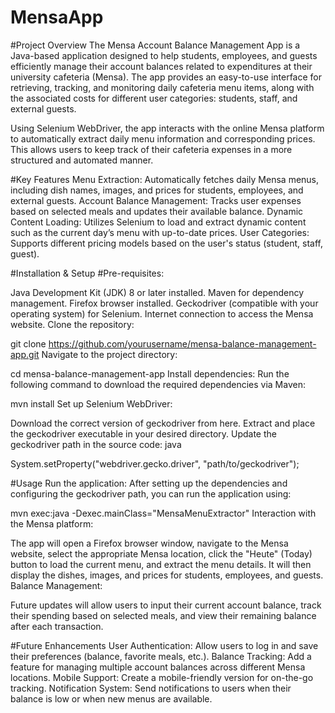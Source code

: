 # MensaApp
#Project Overview
The Mensa Account Balance Management App is a Java-based application designed to help students, employees, and guests efficiently manage their account balances related to expenditures at their university cafeteria (Mensa). The app provides an easy-to-use interface for retrieving, tracking, and monitoring daily cafeteria menu items, along with the associated costs for different user categories: students, staff, and external guests.

Using Selenium WebDriver, the app interacts with the online Mensa platform to automatically extract daily menu information and corresponding prices. This allows users to keep track of their cafeteria expenses in a more structured and automated manner.

#Key Features
Menu Extraction: Automatically fetches daily Mensa menus, including dish names, images, and prices for students, employees, and external guests.
Account Balance Management: Tracks user expenses based on selected meals and updates their available balance.
Dynamic Content Loading: Utilizes Selenium to load and extract dynamic content such as the current day’s menu with up-to-date prices.
User Categories: Supports different pricing models based on the user's status (student, staff, guest).

#Installation & Setup
#Pre-requisites:

Java Development Kit (JDK) 8 or later installed.
Maven for dependency management.
Firefox browser installed.
Geckodriver (compatible with your operating system) for Selenium.
Internet connection to access the Mensa website.
Clone the repository:

git clone https://github.com/yourusername/mensa-balance-management-app.git
Navigate to the project directory:

cd mensa-balance-management-app
Install dependencies: Run the following command to download the required dependencies via Maven:

mvn install
Set up Selenium WebDriver:

Download the correct version of geckodriver from here.
Extract and place the geckodriver executable in your desired directory.
Update the geckodriver path in the source code:
java

System.setProperty("webdriver.gecko.driver", "path/to/geckodriver");

#Usage
Run the application: After setting up the dependencies and configuring the geckodriver path, you can run the application using:

mvn exec:java -Dexec.mainClass="MensaMenuExtractor"
Interaction with the Mensa platform:

The app will open a Firefox browser window, navigate to the Mensa website, select the appropriate Mensa location, click the "Heute" (Today) button to load the current menu, and extract the menu details.
It will then display the dishes, images, and prices for students, employees, and guests.
Balance Management:

Future updates will allow users to input their current account balance, track their spending based on selected meals, and view their remaining balance after each transaction.

#Future Enhancements
User Authentication: Allow users to log in and save their preferences (balance, favorite meals, etc.).
Balance Tracking: Add a feature for managing multiple account balances across different Mensa locations.
Mobile Support: Create a mobile-friendly version for on-the-go tracking.
Notification System: Send notifications to users when their balance is low or when new menus are available.
